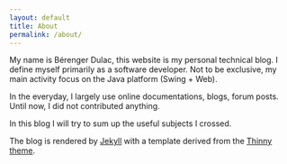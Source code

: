 ```yaml
---
layout: default
title: About
permalink: /about/
---
```

<div id="content" class="content">
<p>
My name is Bérenger Dulac, this website is my personal technical blog. I define myself primarily 
as a software developer. Not to be exclusive, my main activity focus on the Java platform 
(Swing + Web).
</p>
<p>
In the everyday, I largely use online documentations, blogs, forum posts. Until now, I did not 
contributed anything.
</p>
<p>
In this blog I will try to sum up the useful subjects I crossed.
</p>
<p>
The blog is rendered by <a href="http://jekyllrb.com/">Jekyll</a> with a template derived from the <a href="http://camporez.com">Thinny theme</a>.
</p>
</div>